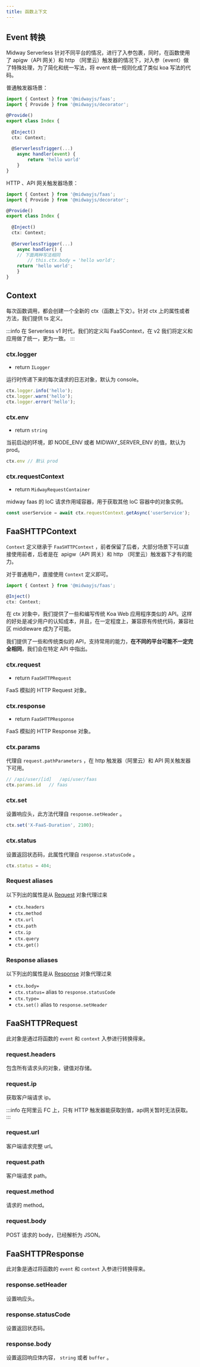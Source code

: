 ```yaml
---
title: 函数上下文
---
```


  ## Event 转换


Midway Serverless 针对不同平台的情况，进行了入参包裹，同时，在函数使用了 apigw（API 网关）和 http （阿里云）触发器的情况下，对入参（event）做了特殊处理，为了简化和统一写法，将 event 统一规则化成了类似 koa 写法的代码。


普通触发器场景：


```typescript
import { Context } from '@midwayjs/faas';
import { Provide } from '@midwayjs/decorator';

@Provide()
export class Index {
  
  @Inject()
  ctx: Context;
  
  @ServerlessTrigger(...)
	async handler(event) {
		return 'hello world'
	}	
}
```


HTTP 、API 网关触发器场景：


```typescript
import { Context } from '@midwayjs/faas';
import { Provide } from '@midwayjs/decorator';

@Provide()
export class Index {
  
  @Inject()
  ctx: Context;
  
  @ServerlessTrigger(...)
	async handler() {
    // 下面两种写法相同
		// this.ctx.body = 'hello world';
    return 'hello world';
	}	
}
```


## Context


每次函数调用，都会创建一个全新的 ctx（函数上下文）。针对 ctx 上的属性或者方法，我们提供 ts 定义。


:::info
在 Serverless v1 时代，我们的定义叫 FaaSContext，在 v2 我们将定义和应用做了统一，更为一致。
:::


### ctx.logger


- return `ILogger` 



运行时传递下来的每次请求的日志对象，默认为 console。


```typescript
ctx.logger.info('hello');
ctx.logger.warn('hello');
ctx.logger.error('hello');
```


### ctx.env


- return `string` 



当前启动的环境，即 NODE_ENV 或者 MIDWAY_SERVER_ENV 的值，默认为 prod。


```typescript
ctx.env // 默认 prod
```


### ctx.requestContext


- return `MidwayRequestContainer` 



midway faas 的 IoC 请求作用域容器，用于获取其他 IoC 容器中的对象实例。


```typescript
const userService = await ctx.requestContext.getAsync('userService');
```




## FaaSHTTPContext


`Context` 定义继承于 `FaaSHTTPContext` ，前者保留了后者，大部分场景下可以直接使用前者，后者是在  apigw（API 网关）和 http （阿里云）触发器下才有的能力。


对于普通用户，直接使用 `Context` 定义即可。
```typescript
import { Context } from '@midwayjs/faas';

@Inject()
ctx: Context;
```
在 ctx 对象中，我们提供了一些和编写传统 Koa Web 应用程序类似的 API。这样的好处是减少用户的认知成本，并且，在一定程度上，兼容原有传统代码，兼容社区 middleware 成为了可能。


我们提供了一些和传统类似的 API，支持常用的能力，**在不同的平台可能不一定完全相同**，我们会在特定 API 中指出。


### ctx.request


- return `FaaSHTTPRequest` 



FaaS 模拟的 HTTP Request 对象。
### ctx.response


- return `FaaSHTTPResponse`



FaaS 模拟的 HTTP Response 对象。


### ctx.params


代理自 `request.pathParameters` ，在 http 触发器（阿里云）和 API 网关触发器下可用。


```typescript
// /api/user/[id]   /api/user/faas
ctx.params.id   // faas
```


### ctx.set


设置响应头，此方法代理自 `response.setHeader` 。


```typescript
ctx.set('X-FaaS-Duration', 2100);
```


### ctx.status


设置返回状态码，此属性代理自 `response.statusCode` 。
```typescript
ctx.status = 404;
```
### 
### Request aliases


以下列出的属性是从 [Request](#k6AZp) 对象代理过来


- `ctx.headers`
- `ctx.method`
- `ctx.url`
- `ctx.path`
- `ctx.ip`
- `ctx.query`
- `ctx.get()`
### Response aliases


以下列出的属性是从 [Response](#kfTOD) 对象代理过来


- `ctx.body=`
- `ctx.status=` alias to `response.statusCode` 
- `ctx.type=`
- `ctx.set()` alias to `response.setHeader` 
## 
## FaaSHTTPRequest


此对象是通过将函数的 `event` 和 `context` 入参进行转换得来。


### request.headers


包含所有请求头的对象，键值对存储。


### request.ip


获取客户端请求 ip。


:::info
在阿里云 FC 上，只有 HTTP 触发器能获取到值，api网关暂时无法获取。
:::


### request.url


客户端请求完整 url。


### request.path


客户端请求 path。


### request.method


请求的 method。


### request.body


POST 请求的 body，已经解析为 JSON。




## FaaSHTTPResponse


此对象是通过将函数的 `event` 和 `context` 入参进行转换得来。


### response.setHeader


设置响应头。


### response.statusCode


设置返回状态码。


### response.body


设置返回响应体内容， `string` 或者 `buffer` 。